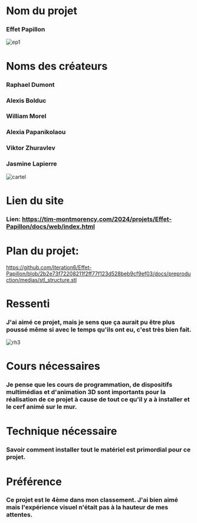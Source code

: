 # Nom du projet
### Effet Papillon

![ep1](https://github.com/mathieuwillett/h24-v11_inspirations_willett/assets/143769896/e6898a6c-5696-4f0c-a8fc-985b3debdc7c)

# Noms des créateurs

### Raphael Dumont
### Alexis Bolduc
### William Morel
### Alexia Papanikolaou
### Viktor Zhuravlev
### Jasmine Lapierre

![cartel](https://github.com/mathieuwillett/h24-v11_inspirations_willett/assets/143769896/c4d572de-04bb-45a9-8fe8-40bac41bc245)

# Lien du site

### Lien: https://tim-montmorency.com/2024/projets/Effet-Papillon/docs/web/index.html

# Plan du projet: 
https://github.com/Iteration6/Effet-Papillon/blob/2b2e73f72208211f2ff77f123d528beb9cf9ef03/docs/preproduction/medias/stl_structure.stl

# Ressenti

### J'ai aimé ce projet, mais je sens que ça aurait pu être plus poussé même si avec le temps qu'ils ont eu, c'est très bien fait.

![rh3](https://github.com/mathieuwillett/h24-v11_inspirations_willett/assets/143769896/866790de-23f8-47c4-b1ec-70bfffb8594a)

# Cours nécessaires

### Je pense que les cours de programmation, de dispositifs multimédias et d'animation 3D sont importants pour la réalisation de ce projet à cause de tout ce qu'il y a à installer et le cerf animé sur le mur.

# Technique nécessaire

### Savoir comment installer tout le matériel est primordial pour ce projet.

# Préférence

### Ce projet est le 4ème dans mon classement. J'ai bien aimé mais l'expérience visuel n'était pas à la hauteur de mes attentes. 
